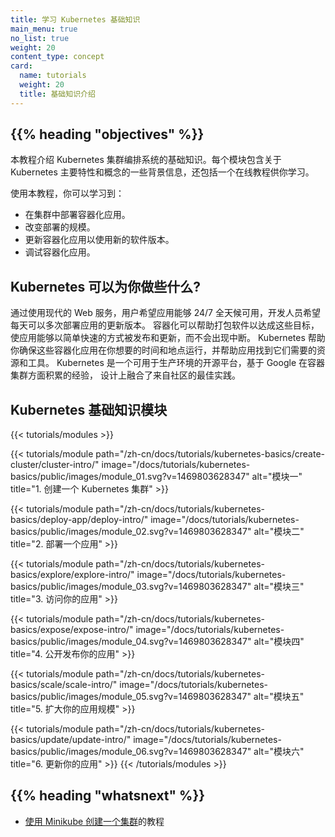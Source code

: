```yaml
---
title: 学习 Kubernetes 基础知识
main_menu: true
no_list: true
weight: 20
content_type: concept
card:
  name: tutorials
  weight: 20
  title: 基础知识介绍
---
```

<!--
title: Learn Kubernetes Basics
main_menu: true
no_list: true
weight: 20
content_type: concept
card:
  name: tutorials
  weight: 20
  title: Walkthrough the basics
-->

## {{% heading "objectives" %}}

<!--
This tutorial provides a walkthrough of the basics of the Kubernetes cluster orchestration
system. Each module contains some background information on major Kubernetes features
and concepts, and a tutorial for you to follow along.

Using the tutorials, you can learn to:

* Deploy a containerized application on a cluster.
* Scale the deployment.
* Update the containerized application with a new software version.
* Debug the containerized application.
-->
本教程介绍 Kubernetes 集群编排系统的基础知识。每个模块包含关于
Kubernetes 主要特性和概念的一些背景信息，还包括一个在线教程供你学习。

使用本教程，你可以学习到：

* 在集群中部署容器化应用。
* 改变部署的规模。
* 更新容器化应用以使用新的软件版本。
* 调试容器化应用。

<!--
## What can Kubernetes do for you?

With modern web services, users expect applications to be available 24/7, and developers
expect to deploy new versions of those applications several times a day. Containerization
helps package software to serve these goals, enabling applications to be released and updated
without downtime. Kubernetes helps you make sure those containerized applications run where
and when you want, and helps them find the resources and tools they need to work. Kubernetes
is a production-ready, open source platform designed with Google's accumulated experience in
container orchestration, combined with best-of-breed ideas from the community.
-->
## Kubernetes 可以为你做些什么?

通过使用现代的 Web 服务，用户希望应用能够 24/7 全天候可用，开发人员希望每天可以多次部署应用的更新版本。
容器化可以帮助打包软件以达成这些目标，使应用能够以简单快速的方式被发布和更新，而不会出现中断。
Kubernetes 帮助你确保这些容器化应用在你想要的时间和地点运行，并帮助应用找到它们需要的资源和工具。
Kubernetes 是一个可用于生产环境的开源平台，基于 Google 在容器集群方面积累的经验，
设计上融合了来自社区的最佳实践。

<!--
## Kubernetes Basics Modules
-->
## Kubernetes 基础知识模块

<!-- For translators, translate only the values of the ‘alt’ and ‘title’ keys -->
{{< tutorials/modules >}}
  <!--
  {{< tutorials/module
      path="/docs/tutorials/kubernetes-basics/create-cluster/cluster-intro/"
      image="/docs/tutorials/kubernetes-basics/public/images/module_01.svg?v=1469803628347"
      alt="Module 1"
      title="1. Create a Kubernetes cluster" >}}
  -->
  {{< tutorials/module
      path="/zh-cn/docs/tutorials/kubernetes-basics/create-cluster/cluster-intro/"
      image="/docs/tutorials/kubernetes-basics/public/images/module_01.svg?v=1469803628347"
      alt="模块一"
      title="1.  创建一个 Kubernetes 集群" >}}

  <!--
  {{< tutorials/module
      path="/docs/tutorials/kubernetes-basics/deploy-app/deploy-intro/"
      image="/docs/tutorials/kubernetes-basics/public/images/module_02.svg?v=1469803628347"
      alt="Module 2"
      title="2. Deploy an app" >}}
  -->
  {{< tutorials/module
      path="/zh-cn/docs/tutorials/kubernetes-basics/deploy-app/deploy-intro/"
      image="/docs/tutorials/kubernetes-basics/public/images/module_02.svg?v=1469803628347"
      alt="模块二"
      title="2. 部署一个应用" >}}

  <!--
  {{< tutorials/module
      path="/docs/tutorials/kubernetes-basics/explore/explore-intro/"
      image="/docs/tutorials/kubernetes-basics/public/images/module_03.svg?v=1469803628347"
      alt="Module 3"
      title="3. Explore your app" >}}
  -->
  {{< tutorials/module
      path="/zh-cn/docs/tutorials/kubernetes-basics/explore/explore-intro/"
      image="/docs/tutorials/kubernetes-basics/public/images/module_03.svg?v=1469803628347"
      alt="模块三"
      title="3. 访问你的应用" >}}

  <!--
  {{< tutorials/module
      path="/docs/tutorials/kubernetes-basics/expose/expose-intro/"
      image="/docs/tutorials/kubernetes-basics/public/images/module_04.svg?v=1469803628347"
      alt="Module 4"
      title="4. Expose your app publicly" >}}
  -->
  {{< tutorials/module
      path="/zh-cn/docs/tutorials/kubernetes-basics/expose/expose-intro/"
      image="/docs/tutorials/kubernetes-basics/public/images/module_04.svg?v=1469803628347"
      alt="模块四"
      title="4. 公开发布你的应用" >}}

  <!--
  {{< tutorials/module
      path="/docs/tutorials/kubernetes-basics/scale/scale-intro/"
      image="/docs/tutorials/kubernetes-basics/public/images/module_05.svg?v=1469803628347"
      alt="Module 5"
      title="5. Scale up your app" >}}
  -->
  {{< tutorials/module
      path="/zh-cn/docs/tutorials/kubernetes-basics/scale/scale-intro/"
      image="/docs/tutorials/kubernetes-basics/public/images/module_05.svg?v=1469803628347"
      alt="模块五"
      title="5. 扩大你的应用规模" >}}

  <!--
  {{< tutorials/module
      path="/docs/tutorials/kubernetes-basics/update/update-intro/"
      image="/docs/tutorials/kubernetes-basics/public/images/module_06.svg?v=1469803628347"
      alt="Module 6"
      title="6. Update your app" >}}
  -->
  {{< tutorials/module
      path="/zh-cn/docs/tutorials/kubernetes-basics/update/update-intro/"
      image="/docs/tutorials/kubernetes-basics/public/images/module_06.svg?v=1469803628347"
      alt="模块六"
      title="6. 更新你的应用" >}}
{{< /tutorials/modules >}}

## {{% heading "whatsnext" %}}

<!--
* Tutorial [Using Minikube to Create a Cluster](/docs/tutorials/kubernetes-basics/create-cluster/)
-->
* [使用 Minikube 创建一个集群](/zh-cn/docs/tutorials/kubernetes-basics/create-cluster/)的教程
